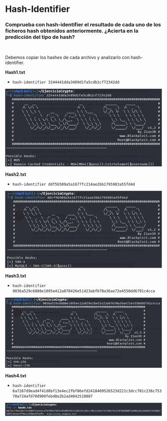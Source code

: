 <h1>Hash-Identifier</h1>

<h3>Comprueba con hash-identifier el resultado de cada uno de los ficheros hash obtenidos anteriormente. ¿Acierta en la predicción del tipo de hash?</h3>

<br>

Debemos copiar los hashes de cada archivo y analizarlo con hash-identifier.

**Hash1.txt**
- `hash-identifier 3244441dda3489d1fa5cdb1cf72342dd`

 <img src="src/identifier1.png" alt="identifier" width="570" />

**Hash2.txt**
- `hash-identifier ddf5b509a5a1677fc214ae2bb1795983a55fd4d`

 <img src="src/identifier2.png" alt="identifier" width="570" />

**Hash3.txt**
- `hash-identifier 9036a529c6880e1095e412a870426e51423abf670a36ae72e4550dd6791c4cca`

 <img src="src/identifier3.png" alt="identifier" width="570" />

**Hash4.txt**
- `hash-identifier 6a7267d9ead4f41d8bf13e4ec2fbf86efd2418409526523d221c3dcc701c236c75370a724afd70d900febd8e2b2ad4042518887`

 <img src="src/identifier4.png" alt="identifier" width="600" />
